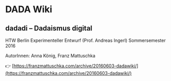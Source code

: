 # DADA Wiki
## dadadi – Dadaismus digital

HTW Berlin
Experimenteller Entwurf (Prof. Andreas Ingerl)
Sommersemester 2016 

AutorInnen: Anna König, Franz Mattuschka

👉 [https://franzmattuschka.com/archive/20160603-dadawiki/](https://franzmattuschka.com/archive/20160603-dadawiki/)